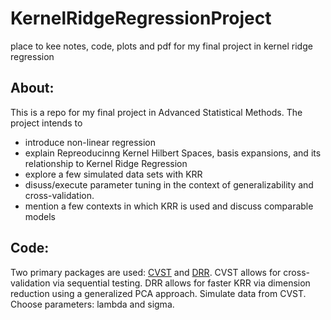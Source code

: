 # KernelRidgeRegressionProject
place to kee notes, code, plots and pdf for my final project in kernel ridge regression


## About:
This is a repo for my final project in Advanced Statistical Methods. The project intends to 
- introduce non-linear regression
- explain Repreoducinng Kernel Hilbert Spaces, basis expansions, and its relationship to Kernel Ridge Regression
- explore a few simulated data sets with KRR
- disuss/execute parameter tuning in the context of generalizability and cross-validation. 
- mention a few contexts in which KRR is used and discuss comparable models

## Code:
Two primary packages are used: [CVST]("https://cran.r-project.org/web/packages/CVST") and [DRR]("https://cran.r-project.org/web/packages/DRR"). CVST allows for cross-validation via sequential testing. DRR allows for faster KRR via dimension reduction using a generalized PCA approach. Simulate data from CVST. Choose parameters: lambda and sigma.



